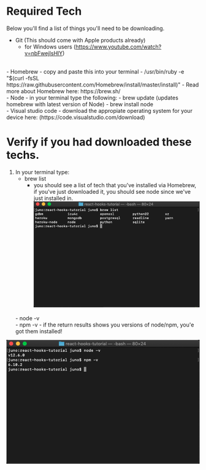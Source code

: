 # Required Tech 

Below you'll find a list of things you'll need to be downloading. 
- Git (This should come with Apple products already)
    - for Windows users (https://www.youtube.com/watch?v=nbFwejIsHlY)
<br/>
- Homebrew
    - copy and paste this into your terminal
        - /usr/bin/ruby -e "$(curl -fsSL https://raw.githubusercontent.com/Homebrew/install/master/install)"
    - Read more about Homebrew here: https://brew.sh/
<br/>
- Node
    - in your terminal type the following: 
        - brew update (updates homebrew with latest version of Node)
        - brew install node 
<br/>
- Visual studio code 
    - download the appropiate operating system for your device here: (https://code.visualstudio.com/download)

# Verify if you had downloaded these techs. 
1) In your terminal type: 
    <br/>
    - brew list <br/>
        - you should see a list of tech that you've installed via Homebrew, if you've just downloaded it, you should see node since we've just installed in. 
![brew-list](brew-list.png)
    <br/>
    - node -v <br/>
    - npm -v 
        - if the return results shows you versions of node/npm, you'e got them installed! 
![node-npm](/images/node-npm.png)